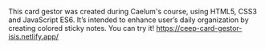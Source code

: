 This card gestor was created during Caelum's course, using HTML5, CSS3 and JavaScript ES6. 
It’s intended to enhance user’s daily organization by creating colored sticky notes.
You can try it! https://ceep-card-gestor-isis.netlify.app/
